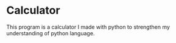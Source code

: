 # Calculator
This program is a calculator I made with python to strengthen my understanding of python language. 
